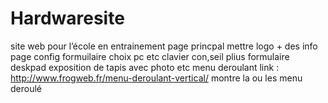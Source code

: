 # Hardwaresite
site web pour l’école en entrainement 
page princpal mettre logo + des info 
page config formuilaire choix pc etc
clavier con,seil plius formulaire 
deskpad exposition de tapis avec photo etc 
menu deroulant link : http://www.frogweb.fr/menu-deroulant-vertical/
montre la ou les menu deroulé 
